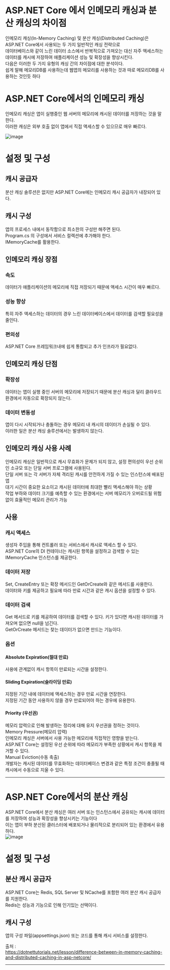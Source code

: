 # ASP.NET Core 에서 인메모리 캐싱과 분산 캐싱의 차이점
인메모리 캐싱(In-Memory Caching) 및 분산 캐싱(Distributed Caching)은 ASP.NET Core에서 사용되는 두 가지 일반적인 캐싱 전략으로 <br/>
데이터베이스와 같이 느린 데이터 소스에서 반복적으로 가져오는 대신 자주 액세스하는 데이터를 캐시에 저장하여 애플리케이션 성능 및 확장성을 향상시킨다.<br/>
다음은 이러한 두 가지 유형의 캐싱 간의 차이점에 대한 분석이다. <br/>
쉽게 말해 메모리DB를 사용하는데 웹앱의 메모리를 사용하는 것과 따로 메모리DB를 사용하는 것인듯 하다 <br/>
# ASP.NET Core에서의 인메모리 캐싱
인메모리 캐싱은 앱이 실행중인 웹 서버의 메모리에 캐시된 데이터를 저장하는 것을 말한다. <br/>
이러한 캐싱은 외부 호출 없이 앱에서 직접 액세스할 수 있으므로 매우 빠르다. <br/>

![image](https://github.com/user-attachments/assets/e0ca385c-b059-4c2e-82e0-757be65da57c)
# 설정 및 구성
## 캐시 공급자
분산 캐싱 솔루션은 없지만 ASP.NET Core에는 인메모리 캐시 공급자가 내장되어 있다.
## 캐시 구성
앱의 프로세스 내에서 동작함으로 최소한의 구성만 해주면 된다. <br/>
Program.cs 의 구성에서 서비스 컬렉션에 추가해야 한다. <br/>
IMemoryCache를 활용한다. <br/>

## 인메모리 캐싱 장점
### 속도 
데이터가 애플리케이션의 메모리에 직접 저장되기 때문에 액세스 시간이 매우 빠르다. <br/>
### 성능 향상 
특히 자주 액세스하는 데이터의 경우 느린 데이터베이스에서 데이터를 검색할 필요성을 줄인다. <br/>
### 편의성 
ASP.NET Core 프레임워크내에 쉽게 통합되고 추가 인프라가 필요없다. <br/>

## 인메모리 캐싱 단점
### 확장성
데이터는 앱이 실행 중인 서버의 메모리에 저장되기 때문에 분산 캐싱과 달리 클라우드 환경에서 자동으로 확장되지 않는다. <br/>
### 데이터 변동성
앱이 다시 시작되거나 충돌하는 경우 메모리 내 캐시의 데이터가 손실될 수 있다. <br/>
이러한 일은 분산 캐싱 솔루션에서는 발생하지 않는다. <br/>
## 인메모리 캐싱 사용 사례
인메모리 캐싱은 일반적으로 캐시 무효화가 문제가 되지 않고, 설정 편의성이 우선 순위인 소규모 또는 단일 서버 프로그램에 사용된다. <br/>
단일 서버 또는 각 서버가 자체 격리된 캐시를 안전하게 가질 수 있는 인스턴스에 배포된 앱 <br/>
대기 시간이 중요한 요소이고 캐시된 데이터에 최대한 빨리 액세스해야 하는 상황<br/>
작업 부하와 데이터 크기를 예측할 수 있는 환경에서는 서버 메모리가 오버로드될 위험없이 효율적인 메모리 관리가 가능 <br/>

## 사용
### 캐시 액세스
생성자 주입을 통해 컨트롤러 또는 서비스에서 캐시로 액세스 할 수 있다. <br/>
ASP.NET Core의 DI 컨테이너는 캐시된 항목을 설정하고 검색할 수 있는 IMemoryCache 인스턴스를 제공한다. <br/>
### 데이터 저장
Set, CreateEntry 또는 확장 메서드인 GetOrCreate와 같은 메서드를 사용한다. <br/>
데이터와 키를 제공하고 필요에 따라 만료 시간과 같은 캐시 옵션을 설정할 수 있다. <br/>
### 데이터 검색
Get 메서드로 키를 제공하여 데이터를 검색할 수 있다. 키가 있다면 캐시된 데이터를 가져오며 없으면 null을 넘긴다. <br/>
GetOrCreate 메서드는 찾는 데이터가 없으면 만드는 기능이다. <br/>
### 옵션
#### Absolute Expiration(절대 만료)
사용에 관계없이 캐시 항목이 만료되는 시간을 설정한다. <br/>
#### Sliding Expiration(슬라이딩 만료)
지정된 기간 내에 데이터에 액세스하는 경우 만료 시간을 연장한다. <br/>
지정된 기간 동안 사용하지 않을 경우 만료되어야 하는 경우에 유용한다. <br/>
#### Priority (우선권)
메모리 압력으로 인해 발생하는 정리에 대해 유지 우선권을 정하는 것이다. <br/>
Memory Pressure(메모리 압력) <br/>
인메모리 캐싱은 서버에서 사용 가능한 메모리에 직접적인 영향을 받는다.<br/>
ASP.NET Core는 설정된 우선 순위에 따라 메모리가 부족한 상황에서 캐시 항목을 제거할 수 있다.<br/>
Manual Eviction(수동 축출) <br/>
개발자는 캐시된 데이터를 무효화하는 데이터베이스 변경과 같은 특정 조건이 충졸될 때 캐시에서 수동으로 지울 수 있다.

<hr/>

# ASP.NET Core에서의 분산 캐싱
ASP.NET Core에서 분산 캐싱은 여러 서버 또는 인스턴스에서 공유되는 캐시에 데이터를 저장하여 성능과 확장성을 향상시키는 기능이다<br/>
이는 앱이 부하 분산된 클러스터에 배포되거나 물리적으로 분리되어 있는 환경에서 유용하다. <br/>
![image](https://github.com/user-attachments/assets/b634d43b-12e5-4c3a-bab1-ecdc5b51cfef)
# 설정 및 구성
## 분산 캐시 공급자
ASP.NET Core는 Redis, SQL Server 및 NCache를 포함한 여러 분산 캐시 공급자를 지원한다. <br/>
Redis는 성능과 기능으로 인해 인기있는 선택이다. <br/>
## 캐시 구성
앱의 구성 파일(appsettings.json) 또는 코드를 통해 캐시 서비스를 설정한다. <br/>



출처 : <br/>
https://dotnettutorials.net/lesson/difference-between-in-memory-caching-and-distributed-caching-in-asp-netcore/ <br/>

<hr/>
